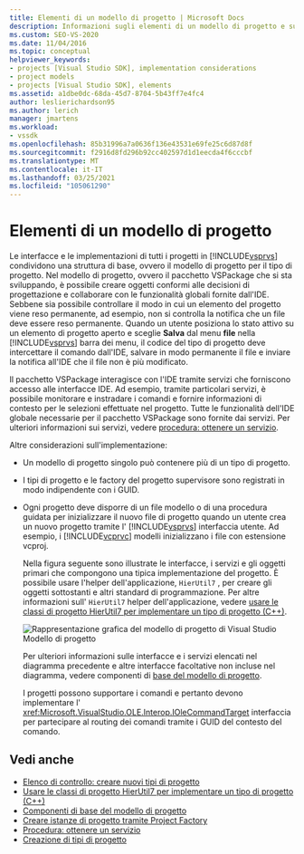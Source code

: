 ```yaml
---
title: Elementi di un modello di progetto | Microsoft Docs
description: Informazioni sugli elementi di un modello di progetto e su come le interfacce e le implementazioni di tutti i progetti in Visual Studio condividono una struttura di base.
ms.custom: SEO-VS-2020
ms.date: 11/04/2016
ms.topic: conceptual
helpviewer_keywords:
- projects [Visual Studio SDK], implementation considerations
- project models
- projects [Visual Studio SDK], elements
ms.assetid: a1dbe0dc-68da-45d7-8704-5b43ff7e4fc4
author: leslierichardson95
ms.author: lerich
manager: jmartens
ms.workload:
- vssdk
ms.openlocfilehash: 85b31996a7a0636f136e43531e69fe25c6d87d8f
ms.sourcegitcommit: f2916d8fd296b92cc402597d1d1eecda4f6cccbf
ms.translationtype: MT
ms.contentlocale: it-IT
ms.lasthandoff: 03/25/2021
ms.locfileid: "105061290"
---
```

# <a name="elements-of-a-project-model"></a>Elementi di un modello di progetto
Le interfacce e le implementazioni di tutti i progetti in [!INCLUDE[vsprvs](../../code-quality/includes/vsprvs_md.md)] condividono una struttura di base, ovvero il modello di progetto per il tipo di progetto. Nel modello di progetto, ovvero il pacchetto VSPackage che si sta sviluppando, è possibile creare oggetti conformi alle decisioni di progettazione e collaborare con le funzionalità globali fornite dall'IDE. Sebbene sia possibile controllare il modo in cui un elemento del progetto viene reso permanente, ad esempio, non si controlla la notifica che un file deve essere reso permanente. Quando un utente posiziona lo stato attivo su un elemento di progetto aperto e sceglie **Salva** dal menu **file** nella [!INCLUDE[vsprvs](../../code-quality/includes/vsprvs_md.md)] barra dei menu, il codice del tipo di progetto deve intercettare il comando dall'IDE, salvare in modo permanente il file e inviare la notifica all'IDE che il file non è più modificato.

 Il pacchetto VSPackage interagisce con l'IDE tramite servizi che forniscono accesso alle interfacce IDE. Ad esempio, tramite particolari servizi, è possibile monitorare e instradare i comandi e fornire informazioni di contesto per le selezioni effettuate nel progetto. Tutte le funzionalità dell'IDE globale necessarie per il pacchetto VSPackage sono fornite dai servizi. Per ulteriori informazioni sui servizi, vedere [procedura: ottenere un servizio](../../extensibility/how-to-get-a-service.md).

 Altre considerazioni sull'implementazione:

- Un modello di progetto singolo può contenere più di un tipo di progetto.

- I tipi di progetto e le factory del progetto supervisore sono registrati in modo indipendente con i GUID.

- Ogni progetto deve disporre di un file modello o di una procedura guidata per inizializzare il nuovo file di progetto quando un utente crea un nuovo progetto tramite l' [!INCLUDE[vsprvs](../../code-quality/includes/vsprvs_md.md)] interfaccia utente. Ad esempio, i [!INCLUDE[vcprvc](../../code-quality/includes/vcprvc_md.md)] modelli inizializzano i file con estensione vcproj.

  Nella figura seguente sono illustrate le interfacce, i servizi e gli oggetti primari che compongono una tipica implementazione del progetto. È possibile usare l'helper dell'applicazione, `HierUtil7` , per creare gli oggetti sottostanti e altri standard di programmazione. Per altre informazioni sull' `HierUtil7` helper dell'applicazione, vedere [usare le classi di progetto HierUtil7 per implementare un tipo di progetto (C++)](/previous-versions/bb166212(v=vs.100)).

  ![Rappresentazione grafica del modello di progetto di Visual Studio](../../extensibility/internals/media/vsprojectmodel.gif "vsProjectModel") Modello di progetto

  Per ulteriori informazioni sulle interfacce e i servizi elencati nel diagramma precedente e altre interfacce facoltative non incluse nel diagramma, vedere componenti di [base del modello di progetto](../../extensibility/internals/project-model-core-components.md).

  I progetti possono supportare i comandi e pertanto devono implementare l' <xref:Microsoft.VisualStudio.OLE.Interop.IOleCommandTarget> interfaccia per partecipare al routing dei comandi tramite i GUID del contesto del comando.

## <a name="see-also"></a>Vedi anche
- [Elenco di controllo: creare nuovi tipi di progetto](../../extensibility/internals/checklist-creating-new-project-types.md)
- [Usare le classi di progetto HierUtil7 per implementare un tipo di progetto (C++)](/previous-versions/bb166212(v=vs.100))
- [Componenti di base del modello di progetto](../../extensibility/internals/project-model-core-components.md)
- [Creare istanze di progetto tramite Project Factory](../../extensibility/internals/creating-project-instances-by-using-project-factories.md)
- [Procedura: ottenere un servizio](../../extensibility/how-to-get-a-service.md)
- [Creazione di tipi di progetto](../../extensibility/internals/creating-project-types.md)